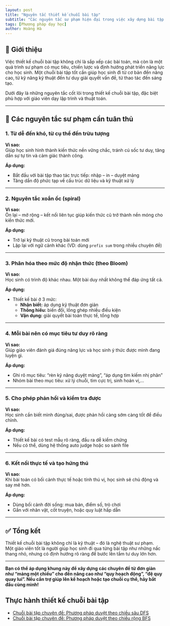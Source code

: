 ```yaml
---
layout: post
title: "Nguyên tắc thiết kế chuỗi bài tập"
subtitle: "Các nguyên tắc sư phạm hiện đại trong việc xây dựng bài tập lập trình"
tags: [Phương pháp dạy học]
author: Hoàng Hà
---
```


## 📖 Giới thiệu

Việc thiết kế chuỗi bài tập không chỉ là sắp xếp các bài toán, mà còn là một quá trình sư phạm có mục tiêu, chiến lược và định hướng phát triển năng lực cho học sinh. Một chuỗi bài tập tốt cần giúp học sinh đi từ cơ bản đến nâng cao, từ kỹ năng kỹ thuật đến tư duy giải quyết vấn đề, từ thao tác đến sáng tạo.

Dưới đây là những nguyên tắc cốt lõi trong thiết kế chuỗi bài tập, đặc biệt phù hợp với giáo viên dạy lập trình và thuật toán.

---

## 🎯 Các nguyên tắc sư phạm cần tuân thủ

### 1. Từ dễ đến khó, từ cụ thể đến trừu tượng

**Vì sao:**  
Giúp học sinh hình thành kiến thức nền vững chắc, tránh cú sốc tư duy, tăng dần sự tự tin và cảm giác thành công.

**Áp dụng:**  
- Bắt đầu với bài tập thao tác trực tiếp: nhập – in – duyệt mảng
- Tăng dần độ phức tạp về cấu trúc dữ liệu và kỹ thuật xử lý

---

### 2. Nguyên tắc xoắn ốc (spiral)

**Vì sao:**  
Ôn lại – mở rộng – kết nối liên tục giúp kiến thức cũ trở thành nền móng cho kiến thức mới.

**Áp dụng:**  
- Trở lại kỹ thuật cũ trong bài toán mới
- Lặp lại với ngữ cảnh khác (VD: dùng `prefix sum` trong nhiều chuyên đề)

---

### 3. Phân hóa theo mức độ nhận thức (theo Bloom)

**Vì sao:**  
Học sinh có trình độ khác nhau. Một bài duy nhất không thể đáp ứng tất cả.

**Áp dụng:**  
- Thiết kế bài ở 3 mức:
  - **Nhận biết:** áp dụng kỹ thuật đơn giản
  - **Thông hiểu:** biến đổi, lồng ghép nhiều điều kiện
  - **Vận dụng:** giải quyết bài toán thực tế, tổng hợp

---

### 4. Mỗi bài nên có mục tiêu tư duy rõ ràng

**Vì sao:**  
Giúp giáo viên đánh giá đúng năng lực và học sinh ý thức được mình đang luyện gì.

**Áp dụng:**  
- Ghi rõ mục tiêu: “rèn kỹ năng duyệt mảng”, “áp dụng tìm kiếm nhị phân”
- Nhóm bài theo mục tiêu: xử lý chuỗi, tìm cực trị, sinh hoán vị,...

---

### 5. Cho phép phản hồi và kiểm tra được

**Vì sao:**  
Học sinh cần biết mình đúng/sai, được phản hồi càng sớm càng tốt để điều chỉnh.

**Áp dụng:**  
- Thiết kế bài có test mẫu rõ ràng, đầu ra dễ kiểm chứng
- Nếu có thể, dùng hệ thống auto judge hoặc so sánh file

---

### 6. Kết nối thực tế và tạo hứng thú

**Vì sao:**  
Khi bài toán có bối cảnh thực tế hoặc tính thú vị, học sinh sẽ chủ động và say mê hơn.

**Áp dụng:**  
- Dùng bối cảnh đời sống: mua bán, điểm số, trò chơi
- Gắn với nhân vật, cốt truyện, hoặc quy luật hấp dẫn

---

## ✅ Tổng kết

Thiết kế chuỗi bài tập không chỉ là kỹ thuật – đó là nghệ thuật sư phạm.  
Một giáo viên tốt là người giúp học sinh đi qua từng bài tập như những nấc thang nhỏ, nhưng có định hướng rõ ràng để bước lên tầm tư duy lớn hơn.

---

**Bạn có thể áp dụng khung này để xây dựng các chuyên đề từ đơn giản như “mảng một chiều” cho đến nâng cao như “quy hoạch động”, “đệ quy quay lui”. Nếu cần trợ giúp lên kế hoạch hoặc tạo chuỗi cụ thể, hãy bắt đầu cùng mình!**

## Thực hành thiết kế chuỗi bài tập
- [Chuỗi bài tập chuyên đề: Phương pháp duyệt theo chiều sâu DFS](https://habelle.github.io/2025-05-17-chuoi-bai-tap-dfs/)
- [Chuỗi bài tập chuyên đề: Phương pháp duyệt theo chiều rộng BFS](https://habelle.github.io/2025-05-17-chuoi-bai-tap-bfs/)
